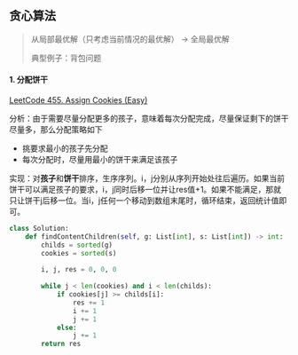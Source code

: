 ## 贪心算法

> 从局部最优解（只考虑当前情况的最优解） -> 全局最优解
>
> 典型例子：背包问题

#### 1. 分配饼干

[LeetCode 455. Assign Cookies (Easy)](https://leetcode.com/problems/assign-cookies/description/)

分析：由于需要尽量分配更多的孩子，意味着每次分配完成，尽量保证剩下的饼干尽量多，那么分配策略如下

- 挑要求最小的孩子先分配
- 每次分配时，尽量用最小的饼干来满足该孩子

实现：对**孩子**和**饼干**排序，生序序列。i，j分别从序列开始处往后遍历。如果当前饼干可以满足孩子的要求，i，j同时后移一位并让res值+1。如果不能满足，那就只让饼干j后移一位。当i，j任何一个移动到数组末尾时，循环结束，返回统计值即可。

```python
class Solution:
    def findContentChildren(self, g: List[int], s: List[int]) -> int:
        childs = sorted(g)
        cookies = sorted(s)
        
        i, j, res = 0, 0, 0
        
        while j < len(cookies) and i < len(childs):
            if cookies[j] >= childs[i]:
                res += 1
                i += 1
                j += 1
            else:
                j += 1
        return res
```

